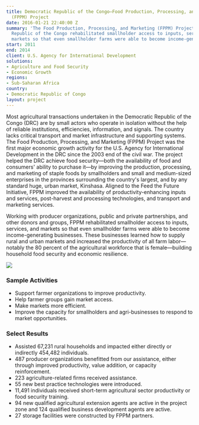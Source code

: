 ```yaml
---
title: Democratic Republic of the Congo—Food Production, Processing, and Marketing
  (FPPM) Project
date: 2016-01-21 22:40:00 Z
summary: 'The Food Production, Processing, and Marketing (FPPM) Project in the Democratic
  Republic of the Congo rehabilitated smallholder access to inputs, services, and
  markets so that even smallholder farms were able to become income-generating businesses. '
start: 2011
end: 2014
client: U.S. Agency for International Development
solutions:
- Agriculture and Food Security
- Economic Growth
regions:
- Sub-Saharan Africa
country:
- Democratic Republic of Congo
layout: project
---
```


Most agricultural transactions undertaken in the Democratic Republic of the Congo (DRC) are by small actors who operate in isolation without the help of reliable institutions, efficiencies, information, and signals. The country lacks critical transport and market infrastructure and supporting systems. The Food Production, Processing, and Marketing (FPPM) Project was the first major economic growth activity for the U.S. Agency for International Development in the DRC since the 2003 end of the civil war. The project helped the DRC achieve food security—both the availability of food and consumers' ability to purchase it—by improving the production, processing, and marketing of staple foods by smallholders and small and medium-sized enterprises in the provinces surrounding the country's largest, and by any standard huge, urban market, Kinshasa. Aligned to the Feed the Future Initiative, FPPM improved the availability of productivity-enhancing inputs and services, post-harvest and processing technologies, and transport and marketing services.

Working with producer organizations, public and private partnerships, and other donors and groups, FPPM rehabilitated smallholder access to inputs, services, and markets so that even smallholder farms were able to become income-generating businesses. These businesses learned how to supply rural and urban markets and increased the productivity of all farm labor—notably the 80 percent of the agricultural workforce that is female—building household food security and economic resilience.

![][1]

### Sample Activities

* Support farmer organizations to improve productivity.
* Help farmer groups gain market access.
* Make markets more efficient.
* Improve the capacity for smallholders and agri-businesses to respond to market opportunities.

### Select Results

* Assisted 67,231 rural households and impacted either directly or indirectly 454,482 individuals.
* 487 producer organizations benefitted from our assistance, either through improved productivity, value addition, or capacity reinforcement.
* 223 agriculture-related firms received assistance.
* 55 new best practice technologies were introduced.
* 11,491 individuals received short-term agricultural sector productivity or food security training.
* 94 new qualified agricultural extension agents are active in the project zone and 124 qualified business development agents are active.
* 27 storage facilities were constructed by FPPM partners.

[1]: https://assetify-dai.com/projects/DRC-FPPM.jpg